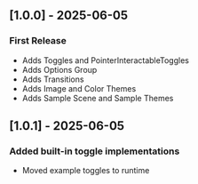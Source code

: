 ## [1.0.0] - 2025-06-05
### First Release
- Adds Toggles and PointerInteractableToggles
- Adds Options Group
- Adds Transitions
- Adds Image and Color Themes
- Adds Sample Scene and Sample Themes

## [1.0.1] - 2025-06-05
### Added built-in toggle implementations
- Moved example toggles to runtime